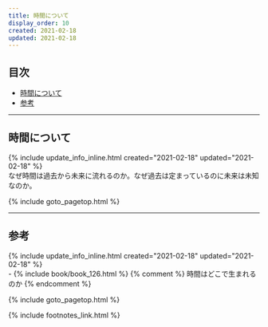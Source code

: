 ```yaml
---
title: 時間について
display_order: 10
created: 2021-02-18
updated: 2021-02-18
---
```


## <a name="index">目次</a>

<ul id="index_ul">
<li><a href="#about">時間について</a></li>
<li><a href="#reference">参考</a></li>
</ul>

* * *
## <a name="about">時間について</a>
<div class="chapter-updated">{% include update_info_inline.html created="2021-02-18" updated="2021-02-18" %}</div>
なぜ時間は過去から未来に流れるのか。なぜ過去は定まっているのに未来は未知なのか。

{% include goto_pagetop.html %}

* * *
## <a name="reference">参考</a>
<div class="chapter-updated">{% include update_info_inline.html created="2021-02-18" updated="2021-02-18" %}</div>
- {% include book/book_126.html %} {% comment %} 時間はどこで生まれるのか {% endcomment %}

{% include goto_pagetop.html %}

{% include footnotes_link.html %}
